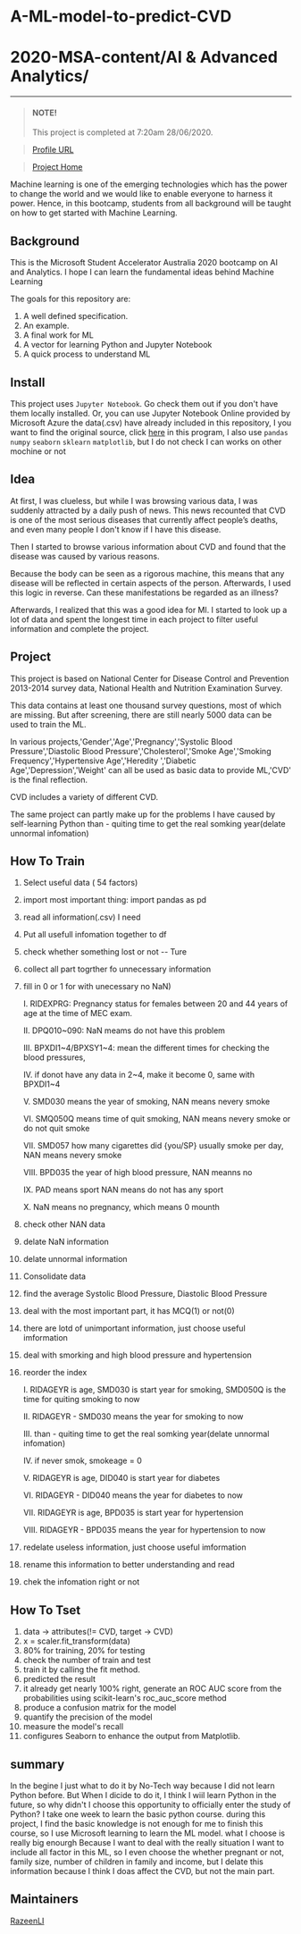 # A-ML-model-to-predict-CVD
# 2020-MSA-content/AI & Advanced Analytics/
***
>#### NOTE!
>This project is completed at 7:20am 28/06/2020.

>[Profile URL](https://docs.microsoft.com/zh-cn/users/razeenrunzeli-5739/)

>[Project Home](https://github.com/AUMSA/2020-MSA-content/tree/master/AI%20%26%20Advanced%20Analytics)
 
Machine learning is one of the emerging technologies which has the power to change the world and we would like to enable everyone to harness it power. Hence, in this bootcamp, students from all background will be taught on how to get started with Machine Learning.
 
## Background
 
This is the Microsoft Student Accelerator Australia 2020 bootcamp on AI and Analytics. 
I hope  I can learn the fundamental ideas behind Machine Learning
 
 The goals for this repository are:
1. A well defined specification.
2. An example.
3. A final work for ML
4. A vector for learning Python and Jupyter Notebook
5. A quick process to understand ML
 
## Install
 
This project uses `Jupyter Notebook`. Go check them out if you don't have them locally installed.
Or, you can use Jupyter Notebook Online provided by Microsoft Azure
the data(.csv) have already included in this repository, I you want to find the original source, click [here](https://www.kaggle.com/cdc/national-health-and-nutrition-examination-survey?select=questionnaire.csv)
in this program, I also use `pandas` `numpy` `seaborn` `sklearn` `matplotlib`, but I do not check I can works on other mochine or not
 
## Idea
 
At first, I was clueless, but while I was browsing various data, I was suddenly attracted by a daily push of news. This news recounted that CVD is one of the most serious diseases that currently affect people’s deaths, and even many people I don't know if I have this disease.

Then I started to browse various information about CVD and found that the disease was caused by various reasons.

Because the body can be seen as a rigorous machine, this means that any disease will be reflected in certain aspects of the person. Afterwards, I used this logic in reverse. Can these manifestations be regarded as an illness?

Afterwards, I realized that this was a good idea for Ml. I started to look up a lot of data and spent the longest time in each project to filter useful information and complete the project.
 
## Project

This project is based on National Center for Disease Control and Prevention 2013-2014 survey data, National Health and Nutrition Examination Survey.

This data contains at least one thousand survey questions, most of which are missing. But after screening, there are still nearly 5000 data can be used to train the ML.

In various projects,'Gender','Age','Pregnancy','Systolic Blood Pressure','Diastolic Blood Pressure','Cholesterol','Smoke Age','Smoking Frequency','Hypertensive Age','Heredity ','Diabetic Age','Depression','Weight' can all be used as basic data to provide ML,'CVD' is the final reflection.

CVD includes a variety of different CVD.

The same project can partly make up for the problems I have caused by self-learning Python
than - quiting time to get the real somking year(delate unnormal infomation)

## How To Train

01. Select useful data ( 54 factors)
02. import most important thing: import pandas as pd
03. read all information(.csv) I need
04. Put all usefull infomation together to df
05. check whether something lost or not -- Ture
06. collect all part togrther fo unnecessary information 
07. fill in 0 or 1 for with unecessary no NaN)

    I.    RIDEXPRG: Pregnancy status for females between 20 and 44 years of age at the time of MEC exam. 
    
    II.   DPQ010~090: NaN meams do not have this problem
    
    III.  BPXDI1~4/BPXSY1~4: mean the different times for checking the blood pressures, 
    
    IV.   if donot have any data in 2~4, make it become 0, same with BPXDI1~4
    
    V.    SMD030 means the year of smoking, NAN means nevery smoke
    
    VI.   SMQ050Q means time of quit smoking, NAN means nevery smoke or do not quit smoke
    
    VII.  SMD057 how many cigarettes did {you/SP} usually smoke per day, NAN means nevery smoke
    
    VIII. BPD035 the year of high blood pressure, NAN meanns no
    
    IX.   PAD means sport NAN means do not has any sport
    
    X.    NaN means no pregnancy, which means 0 mounth

08. check other NAN data
09. delate NaN information
10. delate unnormal information
11. Consolidate data
12. find the average Systolic Blood Pressure, Diastolic Blood Pressure
13. deal with the most important part, it has MCQ(1) or not(0)
14. there are lotd of unimportant information, just choose useful imformation
15. deal with smorking and high blood pressure and hypertension
16. reorder the index

    I.    RIDAGEYR is age, SMD030 is start year for smoking, SMD050Q is the time for quiting smoking to now
    
    II.   RIDAGEYR - SMD030 means the year for smoking to now
    
    III.  than - quiting time to get the real somking year(delate unnormal infomation)
    
    IV.   if never smok, smokeage = 0


    V.    RIDAGEYR is age, DID040 is start year for diabetes
    
    VI.   RIDAGEYR - DID040 means the year for diabetes to now
    


    VII.  RIDAGEYR is age, BPD035 is start year for hypertension
    
    VIII. RIDAGEYR - BPD035 means the year for hypertension to now
    

17. redelate useless information, just choose useful imformation
18. rename this information to better understanding and read
19. chek the infomation right or not


## How To Tset

01. data -> attributes(!= CVD, target -> CVD)
02. x = scaler.fit_transform(data)
03. 80% for training, 20% for testing
04. check the number of train and test
05. train it by calling the fit method.
06. predicted the result 
07. it already get nearly 100% right, generate an ROC AUC score from the probabilities using scikit-learn's roc_auc_score method
08. produce a confusion matrix for the model
09. quantify the precision of the model
10. measure the model's recall
11. configures Seaborn to enhance the output from Matplotlib.

## summary

In the begine I just what to do it by No-Tech way because I did not learn Python before.
But When I dicide to do it, I think I wiil learn Python in the future, so why didn't I choose this opportunity to officially enter the study of Python?
I take one week to learn the basic python course.
during this project, I find the basic knowledge is not enough for me to finish this course, so I use Microsoft learning to learn the ML model.
what I choose is really big enourgh Because I want to deal with the really situation
I want to include all factor in this ML, so I even choose the whether pregnant or not, family size, number of children in family and income, but I delate this information because I think I doas affect the CVD, but not the main part.

## Maintainers
[RazeenLI](https://github.com/RazeenLI)
